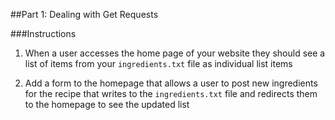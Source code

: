 ##Part 1: Dealing with Get Requests

###Instructions
1.  When a user accesses the home page of your website they should see a list of items from your `ingredients.txt` file as individual list items

2.  Add a form to the homepage that allows a user to post new ingredients for the recipe that writes to the `ingredients.txt` file and redirects them to the homepage to see the updated list
